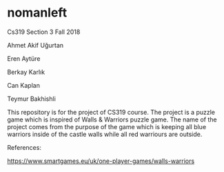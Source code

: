 # nomanleft
Cs319 Section 3 Fall 2018

Ahmet Akif Uğurtan

Eren Aytüre

Berkay Karlık

Can Kaplan

Teymur Bakhishli

This repository is for the project of CS319 course. The project is a puzzle game which is inspired of Walls & Warriors puzzle game. The name of the project comes from the purpose of the game which is keeping all blue warriors inside of the castle walls while all red warriours are outside.

References:

https://www.smartgames.eu/uk/one-player-games/walls-warriors
